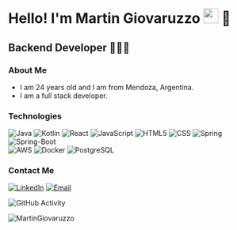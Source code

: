 <h1>Hello! I'm Martin Giovaruzzo <img src="https://raw.githubusercontent.com/iampavangandhi/iampavangandhi/master/gifs/Hi.gif" width="30px"> 🚀</h1>
<h2>Backend Developer 👨🏼‍💻</h2>

### About Me
- I am 24 years old and I am from Mendoza, Argentina.
- I am a full stack developer.

### Technologies
  ![Java](https://img.shields.io/badge/-Java-orange?style=flat&logo=coffeescript)
  ![Kotlin](https://img.shields.io/badge/-Kotlin-333333?style=flat&logo=kotlin)
  ![React](https://img.shields.io/badge/-React-333333?style=flat&logo=react)
  ![JavaScript](https://img.shields.io/badge/-JavaScript-333333?style=flat&logo=javascript)
  ![HTML5](https://img.shields.io/badge/-HTML5-333333?style=flat&logo=HTML5)
  ![CSS](https://img.shields.io/badge/-CSS-333333?style=flat&logo=CSS3&logoColor=1572B6)
  ![Spring](https://img.shields.io/badge/-Spring-333333?style=flat&logo=spring)
  ![Spring-Boot](https://img.shields.io/badge/-SpringBoot-333333?style=flat&logo=springboot)
  <br/>
  ![AWS](https://img.shields.io/badge/-AWS-333333?style=flat&logo=amazonaws)
  ![Docker](https://img.shields.io/badge/-Docker-333333?style=flat&logo=docker)
  ![PostgreSQL](https://img.shields.io/badge/-MYSQL-333333?style=flat&logo=MYSQL)
### Contact Me
<a href="https://www.linkedin.com/in/martin-giovaruzzo/"><img alt="LinkedIn" src="https://img.shields.io/badge/LinkedIn-Martin%20Giovaruzzo-blue?style=flat-square&logo=linkedin"></a>
<a href="giovaruzzomartin57@gmail.com"><img alt="Email" src="https://img.shields.io/badge/Gmail-giovaruzzomartin57@gmail.com-blue?style=flat-square&logo=gmail"></a>  

![GitHub Activity](https://github-readme-stats.vercel.app/api?username=MartinGiovaruzzo&show_icons=true)

<p align="left"> <img src="https://komarev.com/ghpvc/?username=MartinGiovaruzzo&label=Profile%20views&color=0e75b6&style=flat" alt="MartinGiovaruzzo" /> </p>

